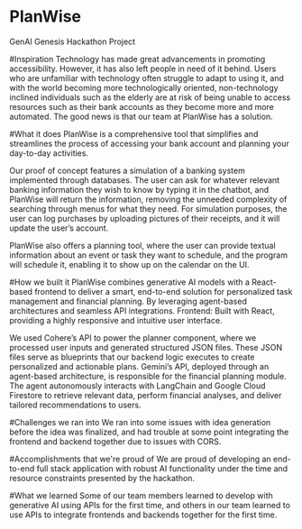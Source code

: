 # PlanWise
GenAI Genesis Hackathon Project

#Inspiration
Technology has made great advancements in promoting accessibility. However, it has also left people in need of it behind. Users who are unfamiliar with technology often struggle to adapt to using it, and with the world becoming more technologically oriented, non-technology inclined individuals such as the elderly are at risk of being unable to access resources such as their bank accounts as they become more and more automated. The good news is that our team at PlanWise has a solution.

#What it does
PlanWise is a comprehensive tool that simplifies and streamlines the process of accessing your bank account and planning your day-to-day activities.

Our proof of concept features a simulation of a banking system implemented through databases. The user can ask for whatever relevant banking information they wish to know by typing it in the chatbot, and PlanWise will return the information, removing the unneeded complexity of searching through menus for what they need. For simulation purposes, the user can log purchases by uploading pictures of their receipts, and it will update the user’s account.

PlanWise also offers a planning tool, where the user can provide textual information about an event or task they want to schedule, and the program will schedule it, enabling it to show up on the calendar on the UI.

#How we built it
PlanWise combines generative AI models with a React-based frontend to deliver a smart, end-to-end solution for personalized task management and financial planning. By leveraging agent-based architectures and seamless API integrations. Frontend: Built with React, providing a highly responsive and intuitive user interface.

We used Cohere’s API to power the planner component, where we processed user inputs and generated structured JSON files. These JSON files serve as blueprints that our backend logic executes to create personalized and actionable plans. Gemini’s API, deployed through an agent-based architecture, is responsible for the financial planning module. The agent autonomously interacts with LangChain and Google Cloud Firestore to retrieve relevant data, perform financial analyses, and deliver tailored recommendations to users.

#Challenges we ran into
We ran into some issues with idea generation before the idea was finalized, and had trouble at some point integrating the frontend and backend together due to issues with CORS.

#Accomplishments that we're proud of
We are proud of developing an end-to-end full stack application with robust AI functionality under the time and resource constraints presented by the hackathon.

#What we learned
Some of our team members learned to develop with generative AI using APIs for the first time, and others in our team learned to use APIs to integrate frontends and backends together for the first time.
